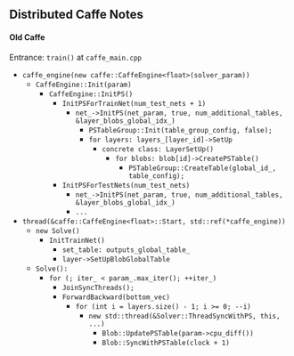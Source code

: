 ## Distributed Caffe Notes

#### Old Caffe
Entrance: `train()` at `caffe_main.cpp`
- `caffe_engine(new caffe::CaffeEngine<float>(solver_param))`
    - `CaffeEngine::Init(param)`
        - `CaffeEngine::InitPS()`
            - `InitPSForTrainNet(num_test_nets + 1)`
                - `net_->InitPS(net_param, true, num_additional_tables, &layer_blobs_global_idx_)`
                    - `PSTableGroup::Init(table_group_config, false);`
                    - `for layers: layers_[layer_id]->SetUp`
                        - `concrete class: LayerSetUp()`
                            - `for blobs: blob[id]->CreatePSTable()`
                                - `PSTableGroup::CreateTable(global_id_, table_config);` 
            - `InitPSForTestNets(num_test_nets)`
                - `net_->InitPS(net_param, true, num_additional_tables, &layer_blobs_global_idx_)`
                - `...`
- `thread(&caffe::CaffeEngine<float>::Start, std::ref(*caffe_engine))`
    - `new Solve()`
        - `InitTrainNet()`
            - `set_table: outputs_global_table_`
            - `layer->SetUpBlobGlobalTable`
    - `Solve():`
        - `for (; iter_ < param_.max_iter(); ++iter_)`
            - `JoinSyncThreads();`
            - `ForwardBackward(bottom_vec)`
                - `for (int i = layers.size() - 1; i >= 0; --i)`
                    - `new std::thread(&Solver::ThreadSyncWithPS, this, ...)`
                        - `Blob::UpdatePSTable(param->cpu_diff())`
                        - `Blob::SyncWithPSTable(clock + 1)`
